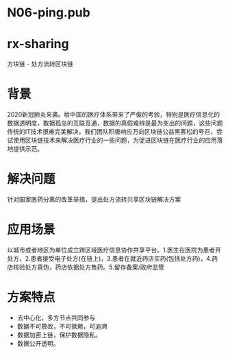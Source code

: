 # N06-ping.pub

# rx-sharing
方块链 - 处方流转区块链

# 背景

2020新冠肺炎来袭。给中国的医疗体系带来了严俊的考验，特别是医疗信息化的数据透明度，数据孤岛的互联互通，数据的真假难辨是最为突出的问题，这些问题传统的IT技术很难完美解决。我们团队积极响应万向区块链公益黑客松的号召，尝试使用区块链技术来解决医疗行业的一些问题，为促进区块链在医疗行业的应用落地提供示范。

# 解决问题
针对国家医药分离的改革举措，提出处方流转共享区块链解决方案

# 应用场景
以城市或者地区为单位成立跨区域医疗信息协作共享平台。1.医生在医院为患者开处方，2.患者接受电子处方(在链上)，3.患者在就近药店买药(包括处方药)，4.药店核验处方真伪，药店依据处方售药。5.留存备案/政府监管

# 方案特点

- 去中心化，多方节点共同参与
- 数据不可篡改，不可抵赖，可追溯
- 数据加密上链，保护数据隐私。
- 数据公开透明。

